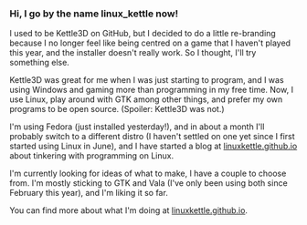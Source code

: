 ### Hi, I go by the name linux_kettle now!

<!--
**linuxkettle/LinuxKettle** is a ✨ _special_ ✨ repository because its `README.md` (this file) appears on your GitHub profile.

Here are some ideas to get you started:

- 🔭 I’m currently working on ...
- 🌱 I’m currently learning ...
- 👯 I’m looking to collaborate on ...
- 🤔 I’m looking for help with ...
- 💬 Ask me about ...
- 📫 How to reach me: ...
- 😄 Pronouns: ...
- ⚡ Fun fact: ...
-->

I used to be Kettle3D on GitHub, but I decided to do a little re-branding because I no longer feel like being centred on a game that I haven't played this year, and the installer doesn't really work. So I thought, I'll try something else.

Kettle3D was great for me when I was just starting to program, and I was using Windows and gaming more than programming in my free time. Now, I use Linux, play around with GTK among other things, and prefer my own programs to be open source. (Spoiler: Kettle3D was not.)

I'm using Fedora (just installed yesterday!), and in about a month I'll probably switch to a different distro (I haven't settled on one yet since I first started using Linux in June), and I have started a blog at [linuxkettle.github.io](https://linuxkettle.github.io/) about tinkering with programming on Linux.

I'm currently looking for ideas of what to make, I have a couple to choose from. I'm mostly sticking to GTK and Vala (I've only been using both since February this year), and I'm liking it so far.

You can find more about what I'm doing at [linuxkettle.github.io](https://linuxkettle.github.io/).
